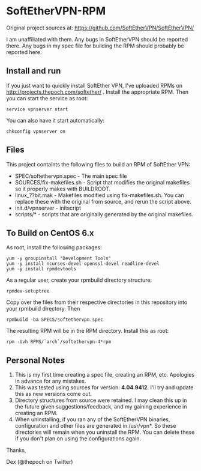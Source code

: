 # SoftEtherVPN-RPM

Original project sources at: https://github.com/SoftEtherVPN/SoftEtherVPN/

I am unaffiliated with them. Any bugs in SoftEtherVPN should be reported there. Any bugs in my
spec file for building the RPM should probably be reported here.

## Install and run

If you just want to quickly install SoftEther VPN, I've uploaded RPMs on http://projects.thepoch.com/softether/ . Install the appropriate RPM. Then you can start the service as root:

    service vpnserver start

You can also have it start automatically:

    chkconfig vpnserver on

## Files

This project containts the following files to build an RPM of SoftEther VPN:

* SPEC/softethervpn.spec - The main spec file
* SOURCES/fix-makefiles.sh - Script that modifies the original makefiles so it properly makes with BUILDROOT.
* linux_??bit.mak - Makefiles modified using fix-makefiles.sh. You can replace these with the original from source, and rerun the script above.
* init.d/vpnserver - initscript
* scripts/* - scripts that are originally generated by the original makefiles.

## To Build on CentOS 6.x

As root, install the following packages:

    yum -y groupinstall "Development Tools"
    yum -y install ncurses-devel openssl-devel readline-devel
    yum -y install rpmdevtools

As a regular user, create your rpmbuild directory structure:

    rpmdev-setuptree

Copy over the files from their respective directories in this repository into your rpmbuild directory. Then

    rpmbuild -ba SPECS/softethervpn.spec

The resulting RPM will be in the RPM directory. Install this as root:

    rpm -Uvh RPMS/`arch`/softethervpn-4*rpm

## Personal Notes

1. This is my first time creating a spec file, creating an RPM, etc. Apologies in advance for any mistakes.
2. This was tested using sources for version: **4.04.9412**. I'll try and update this as new versions come out.
3. Directory structures from source were retained. I may clean this up in the future given suggestions/feedback, and my gaining experience in creating an RPM.
4. When uninstalling, if you ran any of the SoftEtherVPN binaries, configuration and other files are generated in /usr/vpn*. So these directories will remain when you uninstall the RPM. You can delete these if you don't plan on using the configurations again.

Thanks,

Dex (@thepoch on Twitter)


